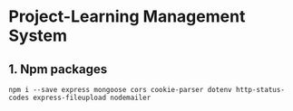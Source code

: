 # Project-Learning Management System

## 1. Npm packages

`npm i --save express mongoose cors cookie-parser dotenv http-status-codes express-fileupload nodemailer`
